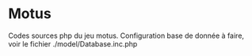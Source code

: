 # Motus
Codes sources php du jeu motus.
Configuration base de donnée à faire, voir le fichier ./model/Database.inc.php 

